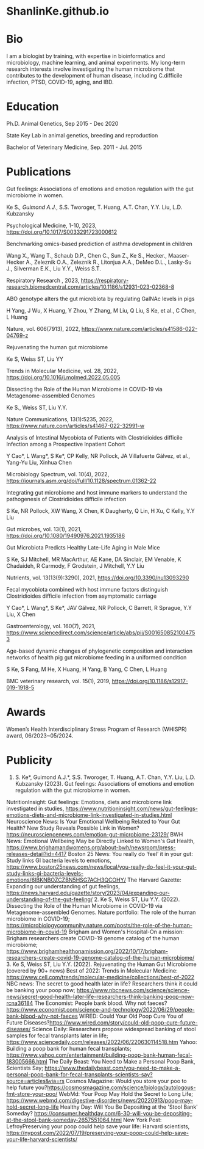 # ShanlinKe.github.io

# Bio
I am a biologist by training, with expertise in bioinformatics and microbiology, machine learning, and animal experiments. My long-term research interests involve investigating the human microbiome that contributes to the development of human disease, including C.difficile infection, PTSD, COVID-19, aging, and IBD.

# Education
Ph.D. Animal Genetics, Sep 2015 - Dec 2020

State Key Lab in animal genetics, breeding and reproduction

Bachelor of Veterinary Medicine, Sep. 2011 - Jul. 2015


# Publications
Gut feelings: Associations of emotions and emotion regulation with the gut microbiome in women.

Ke S.*, Guimond A.J.*, S.S. Tworoger, T. Huang, A.T. Chan, Y.Y. Liu, L.D. Kubzansky

Psychological Medicine, 1-10, 2023, https://doi.org/10.1017/S0033291723000612

Benchmarking omics-based prediction of asthma development in children

Wang X., Wang T., Schaub D.P., Chen C., Sun Z., Ke S., Hecker., Maaser-Hecker A., Zeleznik O.A., Zeleznik R., Litonjua A.A., DeMeo D.L., Lasky-Su J., Silverman E.K., Liu Y.Y., Weiss S.T.

Respiratory Research , 2023, https://respiratory-research.biomedcentral.com/articles/10.1186/s12931-023-02368-8

ABO genotype alters the gut microbiota by regulating GalNAc levels in pigs

H Yang, J Wu, X Huang, Y Zhou, Y Zhang, M Liu, Q Liu, S Ke, et al., C Chen, L Huang

Nature, vol. 606(7913), 2022, https://www.nature.com/articles/s41586-022-04769-z

Rejuvenating the human gut microbiome

Ke S, Weiss ST, Liu YY

Trends in Molecular Medicine, vol. 28, 2022, https://doi.org/10.1016/j.molmed.2022.05.005

Dissecting the Role of the Human Microbiome in COVID-19 via Metagenome-assembled Genomes

Ke S., Weiss ST, Liu Y.Y.

Nature Communications, 13(1):5235, 2022, https://www.nature.com/articles/s41467-022-32991-w

Analysis of Intestinal Mycobiota of Patients with Clostridioides difficile Infection among a Prospective Inpatient Cohort

Y Cao*, L Wang*, S Ke*, CP Kelly, NR Pollock, JA Villafuerte Gálvez, et al., Yang-Yu Liu, Xinhua Chen

Microbiology Spectrum, vol. 10(4), 2022, https://journals.asm.org/doi/full/10.1128/spectrum.01362-22

Integrating gut microbiome and host immune markers to understand the pathogenesis of Clostridioides difficile infection

S Ke, NR Pollock, XW Wang, X Chen, K Daugherty, Q Lin, H Xu, C Kelly, Y.Y Liu

Gut microbes, vol. 13(1), 2021, https://doi.org/10.1080/19490976.2021.1935186

Gut Microbiota Predicts Healthy Late-Life Aging in Male Mice

S Ke, SJ Mitchell, MR MacArthur, AE Kane, DA Sinclair, EM Venable, K Chadaideh, R Carmody, F Grodstein, J Mitchell, Y.Y Liu

Nutrients, vol. 13(13(9):3290), 2021, https://doi.org/10.3390/nu13093290

Fecal mycobiota combined with host immune factors distinguish Clostridioides difficile infection from asymptomatic carriage

Y Cao*, L Wang*, S Ke*, JAV Gálvez, NR Pollock, C Barrett, R Sprague, Y.Y Liu, X Chen

Gastroenterology, vol. 160(7), 2021, https://www.sciencedirect.com/science/article/abs/pii/S0016508521004753

Age-based dynamic changes of phylogenetic composition and interaction networks of health pig gut microbiome feeding in a uniformed condition

S Ke, S Fang, M He, X Huang, H Yang, B Yang, C Chen, L Huang

BMC veterinary research, vol. 15(1), 2019, https://doi.org/10.1186/s12917-019-1918-5

# Awards
Women’s Health Interdisciplinary Stress Program of Research (WHISPR) award, 06/2023~05/2024.


# Publicity
1. S. Ke*, Guimond A.J.*, S.S. Tworoger, T. Huang, A.T. Chan, Y.Y. Liu, L.D. Kubzansky (2023). Gut feelings: Associations of emotions and emotion regulation with the gut microbiome in women.

NutritionInsight: Gut  feelings: Emotions, diets and microbiome link investigated in studies, https://www.nutritioninsight.com/news/gut-feelings-emotions-diets-and-microbiome-link-investigated-in-studies.html
Neuroscience News: Is Your Emotional Wellbeing Related to Your Gut Health? New Study Reveals Possible Link in Women? https://neurosciencenews.com/emotion-gut-microbiome-23129/
BWH News: Emotional Wellbeing May be Directly Linked to Women's Gut Health, https://www.brighamandwomens.org/about-bwh/newsroom/press-releases-detail?id=4417
Boston 25 News: You really do ‘feel’ it in your gut: Study links GI bacteria levels to emotions, https://www.boston25news.com/news/local/you-really-do-feel-it-your-gut-study-links-gi-bacteria-levels-emotions/6IBKNBOZCZBN5HSG7ACH3QCOHY/
The Harvard Gazette: Expanding our understanding of gut feelings, https://news.harvard.edu/gazette/story/2023/04/expanding-our-understanding-of-the-gut-feeling/
2. Ke S, Weiss ST, Liu Y.Y. (2022). Dissecting the Role of the Human Microbiome in COVID-19 via Metagenome-assembled Genomes.
Nature portfolio: The role of the human microbiome in COVID-19; https://microbiologycommunity.nature.com/posts/the-role-of-the-human-microbiome-in-covid-19
Brigham and Women's Hospital-On a mission: Brigham researchers create COVID-19 genome catalog of the human microbiome; https://www.brighamhealthonamission.org/2022/10/17/brigham-researchers-create-covid-19-genome-catalog-of-the-human-microbiome/
3. Ke S, Weiss ST, Liu Y.Y. (2022). Rejuvenating the Human Gut Microbiome (covered by 90+ news) 
Best of 2022: Trends in Molecular Medicine: https://www.cell.com/trends/molecular-medicine/collections/best-of-2022
NBC news: The secret to good health later in life? Researchers think it could be banking your poop now;  https://www.nbcnews.com/science/science-news/secret-good-health-later-life-researchers-think-banking-poop-now-rcna36184
The Economist: People bank blood. Why not faeces? https://www.economist.com/science-and-technology/2022/06/29/people-bank-blood-why-not-faeces
WIRED: Could Your Old Poop Cure You of Future Diseases?https://www.wired.com/story/could-old-poop-cure-future-diseases/
Science Daily: Researchers propose widespread banking of stool samples for fecal transplants later in life; https://www.sciencedaily.com/releases/2022/06/220630114518.htm
Yahoo: Building a poop bank for human fecal transplants; https://www.yahoo.com/entertainment/building-poop-bank-human-fecal-183005666.html
The Daily Beast: You Need to Make a Personal Poop Bank, Scientists Say; https://www.thedailybeast.com/you-need-to-make-a-personal-poop-bank-for-fecal-transplants-scientists-say?source=articles&via=rs
Cosmos Magazine: Would you store your poo to help future you?https://cosmosmagazine.com/science/biology/autologous-fmt-store-your-poo/
WebMd: Your Poop May Hold the Secret to Long Life; https://www.webmd.com/digestive-disorders/news/20220913/poop-may-hold-secret-long-life
Healthy Day: Will You Be Depositing at the 'Stool Bank' Someday? https://consumer.healthday.com/6-30-will-you-be-depositing-at-the-stool-bank-someday-2657551064.html
New York Post: LefroyPreserving your poop could help save your life: Harvard scientists, https://nypost.com/2022/07/19/preserving-your-poop-could-help-save-your-life-harvard-scientists/
